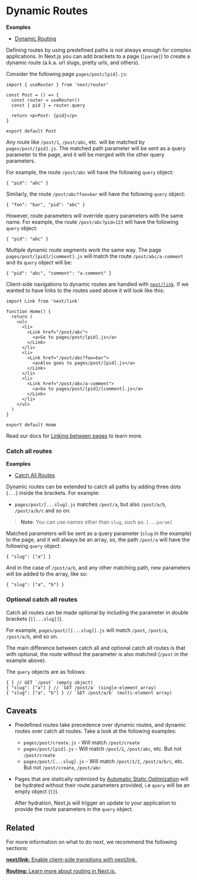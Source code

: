 # Dynamic Routes

**Examples**

- [Dynamic Routing](https://github.com/vercel/next.js/tree/canary/examples/dynamic-routing)

Defining routes by using predefined paths is not always enough for complex applications. In Next.js you can add brackets to a page (`[param]`) to create a dynamic route (a.k.a. url slugs, pretty urls, and others).

Consider the following page `pages/post/[pid].js`:

    import { useRouter } from 'next/router'

    const Post = () => {
      const router = useRouter()
      const { pid } = router.query

      return <p>Post: {pid}</p>
    }

    export default Post

Any route like `/post/1`, `/post/abc`, etc. will be matched by `pages/post/[pid].js`. The matched path parameter will be sent as a query parameter to the page, and it will be merged with the other query parameters.

For example, the route `/post/abc` will have the following `query` object:

    { "pid": "abc" }

Similarly, the route `/post/abc?foo=bar` will have the following `query` object:

    { "foo": "bar", "pid": "abc" }

However, route parameters will override query parameters with the same name. For example, the route `/post/abc?pid=123` will have the following `query` object:

    { "pid": "abc" }

Multiple dynamic route segments work the same way. The page `pages/post/[pid]/[comment].js` will match the route `/post/abc/a-comment` and its `query` object will be:

    { "pid": "abc", "comment": "a-comment" }

Client-side navigations to dynamic routes are handled with [`next/link`](/docs/api-reference/next/link.md). If we wanted to have links to the routes used above it will look like this:

    import Link from 'next/link'

    function Home() {
      return (
        <ul>
          <li>
            <Link href="/post/abc">
              <a>Go to pages/post/[pid].js</a>
            </Link>
          </li>
          <li>
            <Link href="/post/abc?foo=bar">
              <a>Also goes to pages/post/[pid].js</a>
            </Link>
          </li>
          <li>
            <Link href="/post/abc/a-comment">
              <a>Go to pages/post/[pid]/[comment].js</a>
            </Link>
          </li>
        </ul>
      )
    }

    export default Home

Read our docs for [Linking between pages](/docs/routing/introduction.md#linking-between-pages) to learn more.

### Catch all routes

**Examples**

- [Catch All Routes](https://github.com/vercel/next.js/tree/canary/examples/catch-all-routes)

Dynamic routes can be extended to catch all paths by adding three dots (`...`) inside the brackets. For example:

- `pages/post/[...slug].js` matches `/post/a`, but also `/post/a/b`, `/post/a/b/c` and so on.

> **Note**: You can use names other than `slug`, such as: `[...param]`

Matched parameters will be sent as a query parameter (`slug` in the example) to the page, and it will always be an array, so, the path `/post/a` will have the following `query` object:

    { "slug": ["a"] }

And in the case of `/post/a/b`, and any other matching path, new parameters will be added to the array, like so:

    { "slug": ["a", "b"] }

### Optional catch all routes

Catch all routes can be made optional by including the parameter in double brackets (`[[...slug]]`).

For example, `pages/post/[[...slug]].js` will match `/post`, `/post/a`, `/post/a/b`, and so on.

The main difference between catch all and optional catch all routes is that with optional, the route without the parameter is also matched (`/post` in the example above).

The `query` objects are as follows:

    { } // GET `/post` (empty object)
    { "slug": ["a"] } // `GET /post/a` (single-element array)
    { "slug": ["a", "b"] } // `GET /post/a/b` (multi-element array)

## Caveats

- Predefined routes take precedence over dynamic routes, and dynamic routes over catch all routes. Take a look at the following examples:
  - `pages/post/create.js` - Will match `/post/create`
  - `pages/post/[pid].js` - Will match `/post/1`, `/post/abc`, etc. But not `/post/create`
  - `pages/post/[...slug].js` - Will match `/post/1/2`, `/post/a/b/c`, etc. But not `/post/create`, `/post/abc`
- Pages that are statically optimized by [Automatic Static Optimization](/docs/advanced-features/automatic-static-optimization.md) will be hydrated without their route parameters provided, i.e `query` will be an empty object (`{}`).

  After hydration, Next.js will trigger an update to your application to provide the route parameters in the `query` object.

## Related

For more information on what to do next, we recommend the following sections:

[**next/link:** <span class="small">Enable client-side transitions with next/link.</span>](/docs/api-reference/next/link.md)

[**Routing:** <span class="small">Learn more about routing in Next.js.</span>](/docs/routing/introduction.md)

